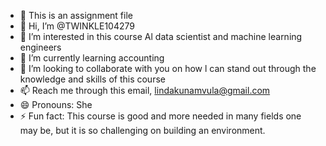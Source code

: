 
- 🙈 This is an assignment file  
- 👋 Hi, I’m @TWINKLE104279
- 👀 I’m interested in this course Al data scientist and machine learning engineers
- 🌱 I’m currently learning accounting 
- 💞️ I’m looking to collaborate with you on how l can stand out through the knowledge and skills of this course 
- 📫 Reach me through this email, lindakunamvula@gmail.com
- 😄 Pronouns: She 
- ⚡ Fun fact:  This course is good and more needed in many fields one may be, but it is so challenging on building an environment.

<!---
TWINKLE104279/TWINKLE104279 is a ✨ special ✨ repository because its `README.md` (this file) appears on your GitHub profile.
You can click the Preview link to take a look at your changes
--->

